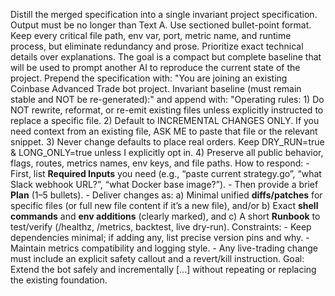 Distill the merged specification into a single invariant project specification. Output must be no longer than Text A. Use sectioned bullet-point format. Keep every critical file path, env var, port, metric name, and runtime process, but eliminate redundancy and prose. Prioritize exact technical details over explanations. The goal is a compact but complete baseline that will be used to prompt another AI to reproduce the current state of the project. Prepend the specification with: "You are joining an existing Coinbase Advanced Trade bot project. Invariant baseline (must remain stable and NOT be re-generated):" and append with: "Operating rules: 1) Do NOT rewrite, reformat, or re-emit existing files unless explicitly instructed to replace a specific file. 2) Default to INCREMENTAL CHANGES ONLY. If you need context from an existing file, ASK ME to paste that file or the relevant snippet. 3) Never change defaults to place real orders. Keep DRY_RUN=true & LONG_ONLY=true unless I explicitly opt in. 4) Preserve all public behavior, flags, routes, metrics names, env keys, and file paths. How to respond: - First, list **Required Inputs** you need (e.g., “paste current strategy.go”, “what Slack webhook URL?”, “what Docker base image?”). - Then provide a brief **Plan** (1–5 bullets). - Deliver changes as: a) Minimal unified **diffs/patches** for specific files (or full new file content if it’s a new file), and/or b) Exact **shell commands** and **env additions** (clearly marked), and c) A short **Runbook** to test/verify (/healthz, /metrics, backtest, live dry-run). Constraints: - Keep dependencies minimal; if adding any, list precise version pins and why. - Maintain metrics compatibility and logging style. - Any live-trading change must include an explicit safety callout and a revert/kill instruction. Goal: Extend the bot safely and incrementally [...] without repeating or replacing the existing foundation.